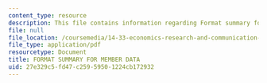 ```yaml
---
content_type: resource
description: This file contains information regarding Format summary for member data.
file: null
file_location: /coursemedia/14-33-economics-research-and-communication-spring-2012/27e329c5fd47c25959501224cb172932_MIT14_33S12_CommitteCodbok.pdf
file_type: application/pdf
resourcetype: Document
title: FORMAT SUMMARY FOR MEMBER DATA
uid: 27e329c5-fd47-c259-5950-1224cb172932
---
```

